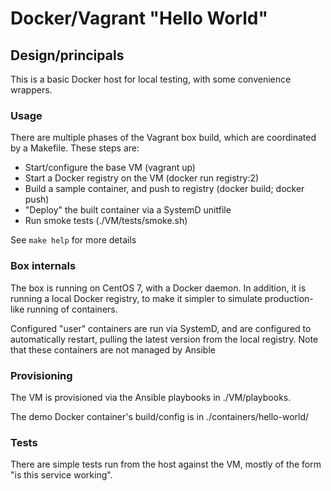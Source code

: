 # Docker/Vagrant "Hello World"

## Design/principals
This is a basic Docker host for local testing, with some convenience wrappers.

### Usage
There are multiple phases of the Vagrant box build, which are coordinated by a Makefile. These steps are:
* Start/configure the base VM (vagrant up)
* Start a Docker registry on the VM (docker run registry:2)
* Build a sample container, and push to registry (docker build; docker push)
* "Deploy" the built container via a SystemD unitfile
* Run smoke tests (./VM/tests/smoke.sh)

See `make help` for more details

### Box internals
The box is running on CentOS 7, with a Docker daemon. In addition, it is running a local Docker registry, to make it simpler to simulate production-like running of containers.

Configured "user" containers are run via SystemD, and are configured to automatically restart, pulling the latest version from the local registry. Note that these containers are not managed by Ansible

### Provisioning
The VM is provisioned via the Ansible playbooks in ./VM/playbooks.

The demo Docker container's build/config is in ./containers/hello-world/

### Tests
There are simple tests run from the host against the VM, mostly of the form "is this service working".
